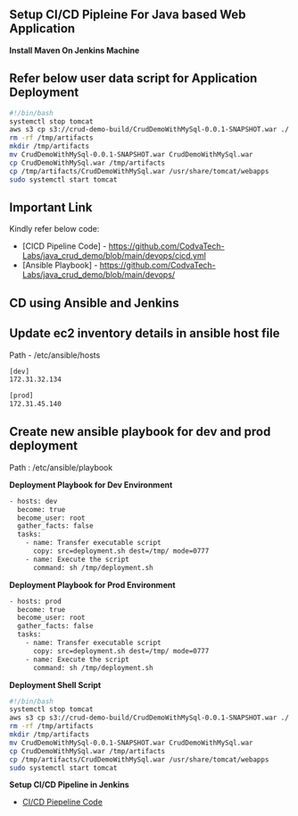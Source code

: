 ## Setup CI/CD Pipleine For Java based Web Application 
**Install Maven On Jenkins Machine**

## Refer below user data script for Application Deployment 

```sh
#!/bin/bash
systemctl stop tomcat
aws s3 cp s3://crud-demo-build/CrudDemoWithMySql-0.0.1-SNAPSHOT.war ./
rm -rf /tmp/artifacts
mkdir /tmp/artifacts
mv CrudDemoWithMySql-0.0.1-SNAPSHOT.war CrudDemoWithMySql.war
cp CrudDemoWithMySql.war /tmp/artifacts
cp /tmp/artifacts/CrudDemoWithMySql.war /usr/share/tomcat/webapps
sudo systemctl start tomcat
```

## Important Link 
Kindly refer below code:

- [CICD Pipeline Code] - https://github.com/CodvaTech-Labs/java_crud_demo/blob/main/devops/cicd.yml
- [Ansible Playbook] - https://github.com/CodvaTech-Labs/java_crud_demo/blob/main/devops/


## CD using Ansible and Jenkins 

## Update ec2 inventory details in ansible host file 
Path - /etc/ansible/hosts

```sh
[dev]
172.31.32.134

[prod]
172.31.45.140
```

## Create new ansible playbook for dev and prod deployment 

Path : /etc/ansible/playbook

**Deployment Playbook for Dev Environment**
```sh
- hosts: dev
  become: true
  become_user: root
  gather_facts: false
  tasks:
    - name: Transfer executable script
      copy: src=deployment.sh dest=/tmp/ mode=0777
    - name: Execute the script
      command: sh /tmp/deployment.sh
```

**Deployment Playbook for Prod Environment**
```sh
- hosts: prod
  become: true
  become_user: root
  gather_facts: false
  tasks:
    - name: Transfer executable script
      copy: src=deployment.sh dest=/tmp/ mode=0777
    - name: Execute the script
      command: sh /tmp/deployment.sh
```

**Deployment Shell Script** 

```sh
#!/bin/bash
systemctl stop tomcat
aws s3 cp s3://crud-demo-build/CrudDemoWithMySql-0.0.1-SNAPSHOT.war ./
rm -rf /tmp/artifacts
mkdir /tmp/artifacts
mv CrudDemoWithMySql-0.0.1-SNAPSHOT.war CrudDemoWithMySql.war
cp CrudDemoWithMySql.war /tmp/artifacts
cp /tmp/artifacts/CrudDemoWithMySql.war /usr/share/tomcat/webapps
sudo systemctl start tomcat
```

**Setup CI/CD Pipeline in Jenkins**
- [CI/CD Piepeline Code](https://github.com/CodvaTech-Labs/java_crud_demo/blob/main/devops/cicd.yml)


